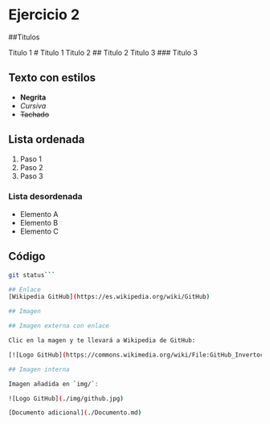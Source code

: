 # Ejercicio 2

##Titulos

Titulo 1 # Titulo 1 
Titulo 2 ## Titulo 2 
Titulo 3 ### Titulo 3 

## Texto con estilos
- **Negrita**
- *Cursiva*
- ~~Tachado~~

## Lista ordenada
1. Paso 1
2. Paso 2
3. Paso 3

### Lista desordenada
- Elemento A
- Elemento B
- Elemento C

## Código
```bash
git status```

## Enlace
[Wikipedia GitHub](https://es.wikipedia.org/wiki/GitHub)

## Imagen

## Imagen externa con enlace

Clic en la magen y te llevará a Wikipedia de GitHub:

[![Logo GitHub](https://commons.wikimedia.org/wiki/File:GitHub_Invertocat_Logo.svg)](https://es.wikipedia.org/wiki/GitHub)

## Imagen interna

Imagen añadida en `img/`:

![Logo GitHub](./img/github.jpg)

[Documento adicional](./Documento.md)
